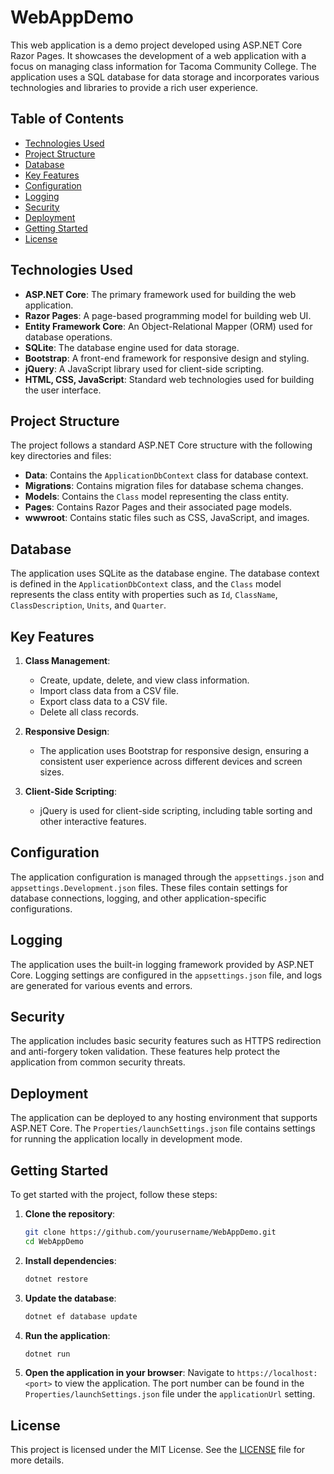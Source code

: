 # WebAppDemo

This web application is a demo project developed using ASP.NET Core Razor Pages. It showcases the development of a web application with a focus on managing class information for Tacoma Community College. The application uses a SQL database for data storage and incorporates various technologies and libraries to provide a rich user experience.

## Table of Contents

- [Technologies Used](#technologies-used)
- [Project Structure](#project-structure)
- [Database](#database)
- [Key Features](#key-features)
- [Configuration](#configuration)
- [Logging](#logging)
- [Security](#security)
- [Deployment](#deployment)
- [Getting Started](#getting-started)
- [License](#license)

## Technologies Used

- **ASP.NET Core**: The primary framework used for building the web application.
- **Razor Pages**: A page-based programming model for building web UI.
- **Entity Framework Core**: An Object-Relational Mapper (ORM) used for database operations.
- **SQLite**: The database engine used for data storage.
- **Bootstrap**: A front-end framework for responsive design and styling.
- **jQuery**: A JavaScript library used for client-side scripting.
- **HTML, CSS, JavaScript**: Standard web technologies used for building the user interface.

## Project Structure

The project follows a standard ASP.NET Core structure with the following key directories and files:

- **Data**: Contains the `ApplicationDbContext` class for database context.
- **Migrations**: Contains migration files for database schema changes.
- **Models**: Contains the `Class` model representing the class entity.
- **Pages**: Contains Razor Pages and their associated page models.
- **wwwroot**: Contains static files such as CSS, JavaScript, and images.

## Database

The application uses SQLite as the database engine. The database context is defined in the `ApplicationDbContext` class, and the `Class` model represents the class entity with properties such as `Id`, `ClassName`, `ClassDescription`, `Units`, and `Quarter`.

## Key Features

1. **Class Management**:
   - Create, update, delete, and view class information.
   - Import class data from a CSV file.
   - Export class data to a CSV file.
   - Delete all class records.

2. **Responsive Design**:
   - The application uses Bootstrap for responsive design, ensuring a consistent user experience across different devices and screen sizes.

3. **Client-Side Scripting**:
   - jQuery is used for client-side scripting, including table sorting and other interactive features.

## Configuration

The application configuration is managed through the `appsettings.json` and `appsettings.Development.json` files. These files contain settings for database connections, logging, and other application-specific configurations.

## Logging

The application uses the built-in logging framework provided by ASP.NET Core. Logging settings are configured in the `appsettings.json` file, and logs are generated for various events and errors.

## Security

The application includes basic security features such as HTTPS redirection and anti-forgery token validation. These features help protect the application from common security threats.

## Deployment

The application can be deployed to any hosting environment that supports ASP.NET Core. The `Properties/launchSettings.json` file contains settings for running the application locally in development mode.

## Getting Started

To get started with the project, follow these steps:

1. **Clone the repository**:
   ```sh
   git clone https://github.com/yourusername/WebAppDemo.git
   cd WebAppDemo
   ```

2. **Install dependencies**:
   ```sh
   dotnet restore
   ```

3. **Update the database**:
   ```sh
   dotnet ef database update
   ```

4. **Run the application**:
   ```sh
   dotnet run
   ```

5. **Open the application in your browser**:
   Navigate to `https://localhost:<port>` to view the application. The port number can be found in the `Properties/launchSettings.json` file under the `applicationUrl` setting.

## License

This project is licensed under the MIT License. See the [LICENSE](LICENSE) file for more details.
